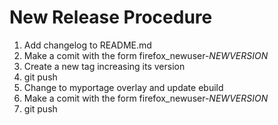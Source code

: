 # New Release Procedure
  1. Add changelog to README.md
  1. Make a comit with the form firefox_newuser-$NEWVERSION$
  1. Create a new tag increasing its version
  1. git push
  1. Change to myportage overlay and update ebuild
  1. Make a comit with the form firefox_newuser-$NEWVERSION$
  1. git push

